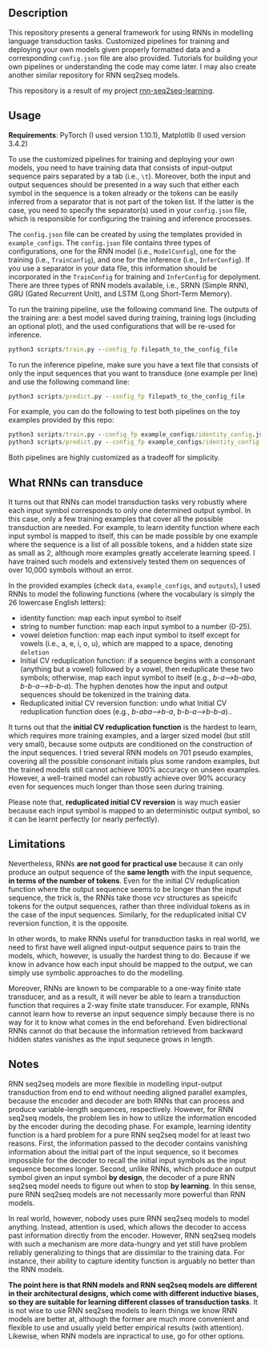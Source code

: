 ## Description

This repository presents a general framework for using RNNs in modelling language transduction tasks. Customized pipelines for training and deploying your own models given properly formatted data and a corresponding `config.json` file are also provided. Tutorials for building your own pipelines or understanding the code may come later. I may also create another similar repository for RNN seq2seq models. 

This repository is a result of my project [rnn-seq2seq-learning](https://github.com/jaaack-wang/rnn-seq2seq-learning).



## Usage

**Requirements**: PyTorch (I used version 1.10.1), Matplotlib (I used version 3.4.2)

To use the customized pipelines for training and deploying your own models, you need to have training data that consists of input-output sequence pairs separated by a tab (i.e., `\t`). Moreover, both the input and output sequences should be presented in a way such that either each symbol in the sequence is a token already or the tokens can be easily inferred from a separator that is not part of the token list. If the latter is the case, you need to specify the separator(s) used in your `config.json` file, which is responsible for configuring the training and inference processes.

The `config.json` file can be created by using the templates provided in `example_configs`. The `config.json` file contains three types of configurations, one for the RNN model (i.e., `ModelConfig`), one for the training (i.e., `TrainConfig`), and one for the inference (i.e., `InferConfig`). If you use a separator in your data file, this information should be incorporated in the `TrainConfig` for training and `InferConfig` for depolyment. There are three types of RNN models available, i.e., SRNN (Simple RNN), GRU (Gated Recurrent Unit), and LSTM (Long Short-Term Memory).

To run the training pipeline, use the following command line. The outputs of the training are: a best model saved during training, training logs (including an optional plot), and the used configurations that will be re-used for inference. 

```cmd
python3 scripts/train.py --config_fp filepath_to_the_config_file
```

To run the inference pipeline, make sure you have a text file that consists of only the input sequences that you want to transduce (one example per line) and use the following command line:

```cmd
python3 scripts/predict.py --config_fp filepath_to_the_config_file
```

For example, you can do the following to test both pipelines on the toy examples provided by this repo:

```cmd
python3 scripts/train.py --config_fp example_configs/identity_config.json
python3 scripts/predict.py --config_fp example_configs/identity_config.json
```

Both pipelines are highly customized as a tradeoff for simplicity. 

## What RNNs can transduce

It turns out that RNNs can model transduction tasks very robustly where each input symbol corresponds to only one determined output symbol. In this case, only a few training examples that cover all the possible transduction are needed. For example, to learn identity function where each input symbol is mapped to itself, this can be made possible by one example where the sequence is a list of all possible tokens, and a hidden state size as small as 2, although more examples greatly accelerate learning speed. I have trained such models and extensively tested them on sequences of over 10,000 symbols without an error. 

In the provided examples (check `data`, `example_configs`, and `outputs`), I used RNNs to model the following functions (where the vocabulary is simply the 26 lowercase English letters): 

- identity function: map each input symbol to itself
- string to number function: map each input symbol to a number (0-25).
- vowel deletion function: map each input symbol to itself except for vowels (i.e., a, e, i, o, u), which are mapped to a space, denoting `deletion`
- Initial CV reduplication function: if a sequence begins with a consonant (anything but a vowel) followed by a vowel, then reduplicate these two symbols; otherwise, map each input symbol to itself (e.g., *b-a-->b-aba*, *b-b-a-->b-b-a*). The hyphen denotes how the input and output sequences should be tokenized in the training data.   
- Reduplicated initial CV reversion function: undo what Initial CV reduplication function does (e.g., *b-aba-->b-a*, *b-b-a-->b-b-a*)..

It turns out that the **initial CV reduplication function** is the hardest to learn, which requires more training examples, and a larger sized model (but still very small), because some outputs are conditioned on the construction of the input sequences. I tried several RNN models on 701 pseudo examples, covering all the possible consonant initials plus some random examples, but the trained models still cannot achieve 100% accuracy on unseen examples. However, a well-trained model can robustly achieve over 90% accuracy even for sequences much longer than those seen during training. 

Please note that, **reduplicated initial CV reversion** is way much easier because each input symbol is mapped to an deterministic output symbol, so it can be learnt perfectly (or nearly perfectly). 



## Limitations

Nevertheless, RNNs **are not good for practical use** because it can only produce an output sequence of the **same length** with the input sequence, **in terms of the number of tokens**. Even for the initial CV reduplication function where the output sequence  seems to be longer than the input sequence, the trick is, the RNNs take those *vcv* structures as speicifc tokens for the output sequences, rather than three individual tokens as in the case of the input sequences. Similarly, for the reduplicated initial CV reversion function, it is the opposite. 

In other words, to make RNNs useful for transduction tasks in real world, we need to first have well aligned input-output sequence pairs to train the models, which, however, is usually the hardest thing to do. Because if we know in advance how each input should be mapped to the output, we can simply use symbolic approaches to do the modelling. 

Moreover, RNNs are known to be comparable to a one-way finite state transducer, and as a result, it will never be able to learn a transduction function that requires a 2-way finite state transducer. For example, RNNs cannot learn how to reverse an input sequence simply because there is no way for it to know what comes in the end beforehand. Even bidirectional RNNs cannot do that because the information retrieved from backward hidden states vanishes as the input sequnece grows in length.



## Notes

RNN seq2seq models are more flexible in modelling input-output transduction from end to end without needing aligned parallel examples, because the encoder and decoder are both RNNs that can process and produce variable-length sequences, respectively. However, for RNN seq2seq models, the problem lies in how to utilize the information encoded by the encoder during the decoding phase. For example, learning identity function is a hard problem for a pure RNN seq2seq model for at least two reasons. First, the information passed to the decoder contains vanishing information about the initial part of the input sequence, so it becomes impossible for the decoder to recall the initial input symbols as the input sequence becomes longer. Second, unlike RNNs, which produce an output symbol given an input symbol **by design**, the decoder of a pure RNN seq2seq model needs to figure out when to stop **by learning**. In this sense, pure RNN seq2seq models are not necessarily more powerful than RNN models.

In real world, however, nobody uses pure RNN seq2seq models to model anything. Instead, attention is used, which allows the decoder to access past information directly from the encoder. However, RNN seq2seq models with such a mechanism are more data-hungry and yet still have problem reliably generalizing to things that are dissimilar to the training data. For instance, their ability to capture identity function is arguably no better than the RNN models.

**The point here is that RNN models and RNN seq2seq models are different in their architectural designs, which come with different inductive biases, so they are suitable for learning different classes of transduction tasks**. It is not wise to use RNN seq2seq models to learn things we know RNN models are better at, although the former are much more convenient and flexible to use and usually yield better empirical results (with attention). Likewise, when RNN models are inpractical to use, go for other options.
